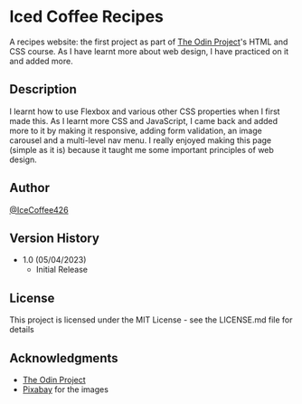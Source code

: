 # Iced Coffee Recipes

A recipes website: the first project as part of [The Odin Project](https://www.theodinporject.com)'s HTML and CSS course. As I have learnt more about web design, I have practiced on it and added more.

## Description

I learnt how to use Flexbox and various other CSS properties when I first made this. As I learnt more CSS and JavaScript, I came back and added more to it by making it responsive, adding form validation, an image carousel and a multi-level nav menu. I really enjoyed making this page (simple as it is) because it taught me some important principles of web design.

## Author

[@IceCoffee426](https://github.com/icecoffee426)

## Version History

- 1.0 (05/04/2023)
  - Initial Release

## License

This project is licensed under the MIT License - see the LICENSE.md file for details

## Acknowledgments

- [The Odin Project](https://www.theodinporject.com)
- [Pixabay](https://pixabay.com/) for the images

